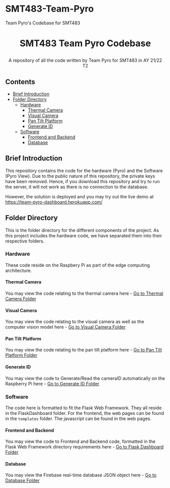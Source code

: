 # SMT483-Team-Pyro
Team Pyro's Codebase for SMT483
# <p align="center">SMT483 Team Pyro Codebase</p>

<p align="center">A repository of all the code written by Team Pyro for SMT483 in AY 21/22 T2</p>

## Contents
  * [Brief Introduction](#brief-introduction)
  * [Folder Directory](#folder-directory)
    * [Hardware](#hardware)
        * [Thermal Camera](#thermal-camera)
        * [Visual Camera](#visual-camera)
        * [Pan Tilt Platform](#pan-tilt-platform)
        * [Generate ID](#generate-id)
    * [Software](#software)
        * [Frontend and Backend](#frontend-and-backend)
        * [Database](#database)

## Brief Introduction
This repository contains the code for the hardware (Pyro) and the Software (Pyro View). Due to the public nature of this repository, the private keys have been removed. Hence, if you download this repository and try to run the server, it will not work as there is no connection to the database. 

However, the solution is deployed and you may try out the live demo at https://team-pyro-dashboard.herokuapp.com/

## Folder Directory
This is the folder directory for the different components of the project. As this project includes the hardware code, we have separated them into their respective folders. 

### Hardware
These code reside on the Raspbery Pi as part of the edge computing architecture.

#### Thermal Camera
You may view the code relating to the thermal camera here - [Go to Thermal Camera Folder](ThermalCamera/README.md)

#### Visual Camera
You may view the code relating to the visual camera as well as the computer vision model here - [Go to Visual Camera Folder](CompVision/README.md)

#### Pan Tilt Platform
You may view the code relating to the pan tilt platform here - [Go to Pan Tilt Platform Folder](ServoController/README.md)

#### Generate ID
You may view the code to Generate/Read the cameraID automatically on the Raspberry Pi here - [Go to Generate ID Folder](GenerateID)

### Software
The code here is formatted to fit the Flask Web Framework. They all reside in the FlaskDashboard folder. For the frontend, the web pages can be found in the `templates` folder. The javascript can be found in the web pages.

#### Frontend and Backend
You may view the code to Frontend and Backend code, formatted in the Flask Web Framework directory requirements here - [Go to Flask Dashboard Folder](FlaskDashboard/README.md)

#### Database
You may view the Firebase real-time database JSON object here - [Go to Database Folder](Firebase/README.md)